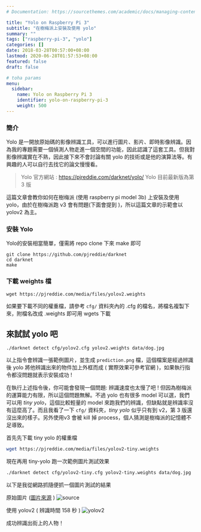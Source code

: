 ```yaml
---
# Documentation: https://sourcethemes.com/academic/docs/managing-content/

title: "Yolo on Raspberry Pi 3"
subtitle: "在樹梅派上安裝及使用 yolo"
summary: ""
tags: ["raspberry-pi-3", "yolo"]
categories: []
date: 2018-03-28T00:57:00+08:00
lastmod: 2020-06-28T01:57:53+08:00
featured: false
draft: false

# toha params
menu:
  sidebar:
    name: Yolo on Raspberry Pi 3
    identifier: yolo-on-raspberry-pi-3
    weight: 500
---
```


### 簡介
Yolo 是一開放原始碼的影像辨識工具，可以進行圖片、影片、即時影像辨識。因為我的專題需要一個偵測人物走進一個空間的功能，因此認識了這套工具。但我對影像辨識實在不熟，因此接下來不會討論有關 yolo 的技術或是他的演算法等。有興趣的人可以自行去找它的論文慢慢看。

> Yolo 官方網站 : https://pjreddie.com/darknet/yolo/
> Yolo 目前最新版為第 3 版

這篇文章會教你如何在樹梅派 (使用 raspberry pi model 3b) 上安裝及使用 yolo，由於在樹梅派跑 v3 會有問題(下面會提到 )，所以這篇文章的示範會以 yolov2 為主。



### 安裝 Yolo
Yolo的安裝相當簡單，僅需將 repo clone 下來 make 即可

```
git clone https://github.com/pjreddie/darknet
cd darknet
make
```

### 下載 weights 檔
```
wget https://pjreddie.com/media/files/yolov2.weights
```

如果要下載不同的權重檔，請參考 `cfg/` 資料夾內的 .cfg 的檔名，將檔名複製下來，附檔名改成 .weights 即可用 wgets 下載

## 來試試 yolo 吧

```
./darknet detect cfg/yolov2.cfg yolov2.weights data/dog.jpg
```

以上指令會辨識一張範例圖片，並生成 `prediction.png` 檔，這個檔案是經過辨識後 yolo 將他辨識出來的物件加上外框而成 ( 實際效果可參考官網 )，如果執行指令都沒問題就表示安裝成功 !

在執行上述指令後，你可能會發現一個問題: 辨識速度也太慢了吧 ! 但因為樹梅派的運算能力有限，所以這個問題無解。不過 yolo 也有很多 model 可以選，我們可以用 *tiny yolo*，這個比較輕量的 model 來跑我們的辨識，但缺點就是辨識率沒有這麼高了。而且我看了一下 `cfg/` 資料夾，*tiny yolo* 似乎只有到 v2，第 3 版還沒出來的樣子。另外使用v3 會被 kill 掉 process，個人猜測是樹梅派的記憶體不足導致。

首先先下載 tiny yolo 的權重檔
```bash
wget https://pjreddie.com/media/files/yolov2-tiny.weights
```

現在再用 tiny-yolo 跑一次範例圖片測試效果
```bash
./darknet detect cfg/yolov2-tiny.cfg yolov2-tiny.weights data/dog.jpg
```

以下是我從網路抓隨便抓一個圖片測試的結果

原始圖片 ([圖片來源](https://www.theglobeandmail.com/news/toronto/worried-toronto-businesses-consider-protest-of-king-street-pilot-project/article37145174/) )
![source](https://s3-ap-northeast-1.amazonaws.com/jay-blog/yolo-on-raspi/source.JPG)

使用 yolov2 ( 辨識時間 158 秒 )
![yolov2](https://s3-ap-northeast-1.amazonaws.com/jay-blog/yolo-on-raspi/predictions-yolov2.jpg)

成功辨識出街上的人物！
